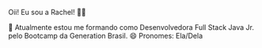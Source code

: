 Oii! Eu sou a Rachel! 👩‍💻

🌱 Atualmente estou me formando como Desenvolvedora Full Stack Java Jr. pelo Bootcamp da Generation Brasil.
😄 Pronomes: Ela/Dela


